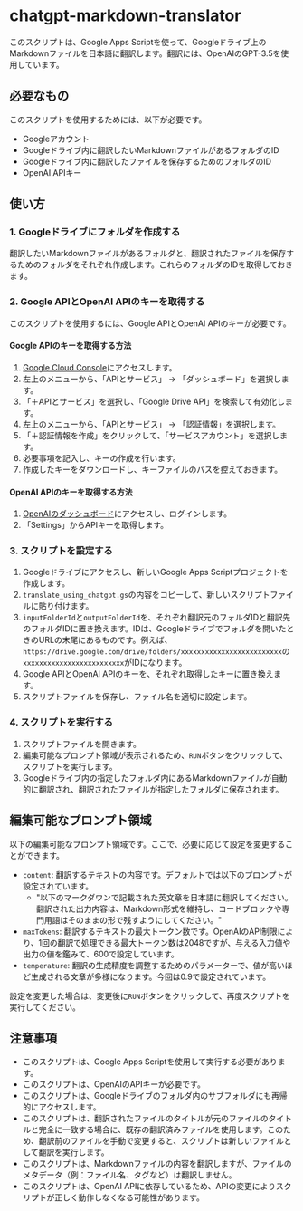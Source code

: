 # chatgpt-markdown-translator

このスクリプトは、Google Apps Scriptを使って、Googleドライブ上のMarkdownファイルを日本語に翻訳します。翻訳には、OpenAIのGPT-3.5を使用しています。

## 必要なもの
このスクリプトを使用するためには、以下が必要です。

- Googleアカウント
- Googleドライブ内に翻訳したいMarkdownファイルがあるフォルダのID
- Googleドライブ内に翻訳したファイルを保存するためのフォルダのID
- OpenAI APIキー

## 使い方
### 1. Googleドライブにフォルダを作成する
翻訳したいMarkdownファイルがあるフォルダと、翻訳されたファイルを保存するためのフォルダをそれぞれ作成します。これらのフォルダのIDを取得しておきます。

### 2. Google APIとOpenAI APIのキーを取得する
このスクリプトを使用するには、Google APIとOpenAI APIのキーが必要です。

#### Google APIのキーを取得する方法
1. [Google Cloud Console](https://console.cloud.google.com/)にアクセスします。
2. 左上のメニューから、「APIとサービス」 → 「ダッシュボード」を選択します。
3. 「＋APIとサービス」を選択し、「Google Drive API」を検索して有効化します。
4. 左上のメニューから、「APIとサービス」 → 「認証情報」を選択します。
5. 「＋認証情報を作成」をクリックして、「サービスアカウント」を選択します。
6. 必要事項を記入し、キーの作成を行います。
7. 作成したキーをダウンロードし、キーファイルのパスを控えておきます。

#### OpenAI APIのキーを取得する方法
1. [OpenAIのダッシュボード](https://beta.openai.com/dashboard/)にアクセスし、ログインします。
2. 「Settings」からAPIキーを取得します。

### 3. スクリプトを設定する
1. Googleドライブにアクセスし、新しいGoogle Apps Scriptプロジェクトを作成します。
2. `translate_using_chatgpt.gs`の内容をコピーして、新しいスクリプトファイルに貼り付けます。
3. `inputFolderId`と`outputFolderId`を、それぞれ翻訳元のフォルダIDと翻訳先のフォルダIDに置き換えます。IDは、Googleドライブでフォルダを開いたときのURLの末尾にあるものです。例えば、`https://drive.google.com/drive/folders/xxxxxxxxxxxxxxxxxxxxxxxxx`の`xxxxxxxxxxxxxxxxxxxxxxxxx`がIDになります。
4. Google APIとOpenAI APIのキーを、それぞれ取得したキーに置き換えます。
5. スクリプトファイルを保存し、ファイル名を適切に設定します。

### 4. スクリプトを実行する
1. スクリプトファイルを開きます。
2. 編集可能なプロンプト領域が表示されるため、`RUN`ボタンをクリックして、スクリプトを実行します。
3. Googleドライブ内の指定したフォルダ内にあるMarkdownファイルが自動的に翻訳され、翻訳されたファイルが指定したフォルダに保存されます。

## 編集可能なプロンプト領域
以下の編集可能なプロンプト領域です。ここで、必要に応じて設定を変更することができます。
- `content`: 翻訳するテキストの内容です。デフォルトでは以下のプロンプトが設定されています。
  - "以下のマークダウンで記載された英文章を日本語に翻訳してください。翻訳された出力内容は、Markdown形式を維持し、コードブロックや専門用語はそのままの形で残すようにしてください。"
- `maxTokens`: 翻訳するテキストの最大トークン数です。OpenAIのAPI制限により、1回の翻訳で処理できる最大トークン数は2048ですが、与える入力値や出力の値を鑑みて、600で設定しています。
- `temperature`: 翻訳の生成精度を調整するためのパラメーターで、値が高いほど生成される文章が多様になります。今回は0.9で設定されています。

設定を変更した場合は、変更後に`RUN`ボタンをクリックして、再度スクリプトを実行してください。

## 注意事項
- このスクリプトは、Google Apps Scriptを使用して実行する必要があります。
- このスクリプトは、OpenAIのAPIキーが必要です。
- このスクリプトは、Googleドライブのフォルダ内のサブフォルダにも再帰的にアクセスします。
- このスクリプトは、翻訳されたファイルのタイトルが元のファイルのタイトルと完全に一致する場合に、既存の翻訳済みファイルを使用します。このため、翻訳前のファイルを手動で変更すると、スクリプトは新しいファイルとして翻訳を実行します。
- このスクリプトは、Markdownファイルの内容を翻訳しますが、ファイルのメタデータ（例：ファイル名、タグなど）は翻訳しません。
- このスクリプトは、OpenAI APIに依存しているため、APIの変更によりスクリプトが正しく動作しなくなる可能性があります。

